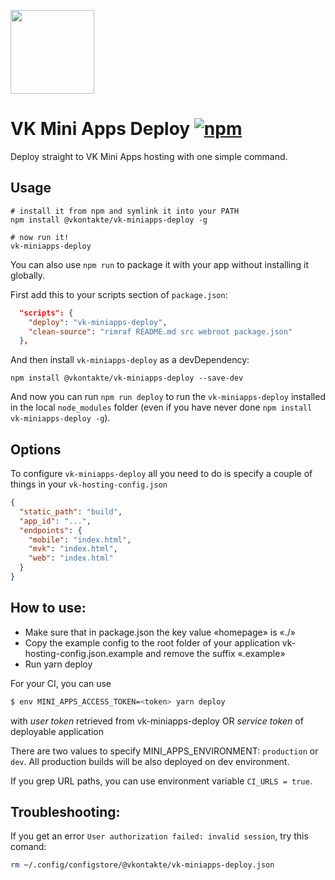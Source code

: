 [<img width="134" src="https://sun9-30.userapi.com/IMLu3sXowImUG-VtL34AqHT4qIUBapkCO0dyhA/bz55lWspvOk.svg">](https://vk.com/services)

# VK Mini Apps Deploy [![npm][npm]][npm-url]

Deploy straight to VK Mini Apps hosting with one simple command.

## Usage

```
# install it from npm and symlink it into your PATH
npm install @vkontakte/vk-miniapps-deploy -g

# now run it!
vk-miniapps-deploy
```

You can also use `npm run` to package it with your app without installing it globally.

First add this to your scripts section of `package.json`:

```JSON
  "scripts": {
    "deploy": "vk-miniapps-deploy",
    "clean-source": "rimraf README.md src webroot package.json"
  },
```

And then install `vk-miniapps-deploy` as a devDependency:

```
npm install @vkontakte/vk-miniapps-deploy --save-dev
```

And now you can run `npm run deploy` to run the `vk-miniapps-deploy` installed in the local `node_modules` folder (even if you have never done `npm install vk-miniapps-deploy -g`).

## Options

To configure `vk-miniapps-deploy` all you need to do is specify a couple of things in your `vk-hosting-config.json`

```JSON
{
  "static_path": "build",
  "app_id": "...",
  "endpoints": {
    "mobile": "index.html",
    "mvk": "index.html",
    "web": "index.html"
  }
}
```

## How to use:

- Make sure that in package.json the key value «homepage» is «./»
- Copy the example config to the root folder of your application vk-hosting-config.json.example
  and remove the suffix «.example»
- Run yarn deploy

For your CI, you can use

```bash
$ env MINI_APPS_ACCESS_TOKEN=<token> yarn deploy
```

with _user token_ retrieved from vk-miniapps-deploy OR _service token_ of deployable application

There are two values to specify MINI_APPS_ENVIRONMENT: `production` or `dev`.
All production builds will be also deployed on dev environment.

If you grep URL paths, you can use environment variable `CI_URLS = true`.

## Troubleshooting:

If you get an error `User authorization failed: invalid session`, try this comand:

```bash
rm ~/.config/configstore/@vkontakte/vk-miniapps-deploy.json
```

[npm]: https://img.shields.io/npm/v/@vkontakte/vk-miniapps-deploy.svg
[npm-url]: https://npmjs.com/package/@vkontakte/vk-miniapps-deploy
